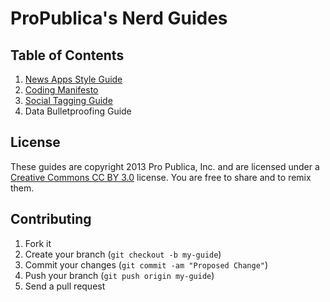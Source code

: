 # ProPublica's Nerd Guides

## Table of Contents

1. [News Apps Style Guide](news-apps.md)
2. [Coding Manifesto](coding.md)
3. [Social Tagging Guide](social-tags.md)
4. Data Bulletproofing Guide

## License

These guides are copyright 2013 Pro Publica, Inc. and are licensed under a [Creative Commons CC BY 3.0](http://creativecommons.org/licenses/by/3.0/) license. You are free to share and to remix them.

## Contributing

1. Fork it
2. Create your branch (`git checkout -b my-guide`)
3. Commit your changes (`git commit -am "Proposed Change"`)
4. Push your branch (`git push origin my-guide`)
5. Send a pull request

